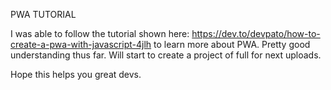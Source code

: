 PWA TUTORIAL

I was able to follow the tutorial shown here: https://dev.to/devpato/how-to-create-a-pwa-with-javascript-4jlh to learn more about PWA. Pretty good understanding thus far.
Will start to create a project of full for next uploads.

Hope this helps you great devs. 